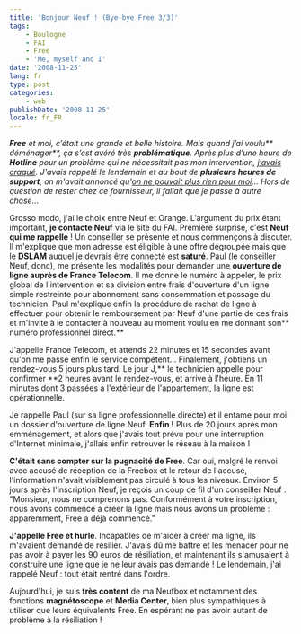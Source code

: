 ```yaml
---
title: 'Bonjour Neuf ! (Bye-bye Free 3/3)'
tags:
    - Boulogne
    - FAI
    - Free
    - 'Me, myself and I'
date: '2008-11-25'
lang: fr
type: post
categories:
    - web
publishDate: '2008-11-25'
locale: fr_FR
---
```


_**Free** et moi, c’était une grande et belle histoire. Mais quand j’ai voulu** déménager**, ça s’est avéré très **problématique**. Après plus d’une heure de **Hotline** pour un problème qui ne nécessitait pas mon intervention, [j’avais craqué](/2008/10/le-demenagement-de-la-freebox-bye-bye-free-13/). J'avais rappelé le lendemain et au bout de **plusieurs heures de support**, on m'avait annoncé qu'[on ne pouvait plus rien pour moi](/2008/11/monsieur-vous-devez-resilier-bye-bye-free-23/)… Hors de question de rester chez ce fournisseur, il fallait que je passe à autre chose…_

Grosso modo, j'ai le choix entre Neuf et Orange. L'argument du prix étant important, **je contacte Neuf** via le site du FAI. Première surprise, c'est **Neuf qui me rappelle**&nbsp;! Un conseiller se présente et nous commençons à discuter. Il m'explique que mon adresse est éligible à une offre dégroupée mais que le **DSLAM** auquel je devrais être connecté est **saturé**. Paul (le conseiller Neuf, donc), me présente les modalités pour demander une **ouverture de ligne auprès de France Telecom**. Il me donne le numéro à appeler, le prix global de l'intervention et sa division entre frais d'ouverture d'un ligne simple restreinte pour abonnement sans consommation et passage du technicien. Paul m'explique enfin la procédure de rachat de ligne à effectuer pour obtenir le remboursement par Neuf d'une partie de ces frais et m'invite à le contacter à nouveau au moment voulu en me donnant son** numéro professionnel direct.**

J'appelle France Telecom, et attends 22 minutes et 15 secondes avant qu'on me passe enfin le service compétent… Finalement, j'obtiens un rendez-vous 5 jours plus tard. Le jour J,** le technicien appelle pour confirmer **2 heures avant le rendez-vous, et arrive à l'heure. En 11 minutes dont 3 passées à l'extérieur de l'appartement, la ligne est opérationnelle.

Je rappelle Paul (sur sa ligne professionnelle directe) et il entame pour moi un dossier d'ouverture de ligne Neuf. **Enfin&nbsp;!** Plus de 20 jours après mon emménagement, et alors que j'avais tout prévu pour une interruption d'Internet minimale, j'allais enfin retrouver le réseau à la maison&nbsp;!

**C'était sans compter sur la pugnacité de Free**. Car oui, malgré le renvoi avec accusé de réception de la Freebox et le retour de l'accusé, l'information n'avait visiblement pas circulé à tous les niveaux. Environ 5 jours après l'inscription Neuf, je reçois un coup de fil d'un conseiller Neuf&nbsp;: "Monsieur, nous ne comprenons pas. Conformément à votre inscription, nous avons commencé à créer la ligne mais nous avons un problème&nbsp;: apparemment, Free a déjà commencé."

**J'appelle Free et hurle**. Incapables de m'aider à créer ma ligne, ils m'avaient demandé de résilier. J'avais dû me battre et les menacer pour ne pas avoir à payer les 90 euros de résiliation, et maintenant ils s'amusaient à construire une ligne que je ne leur avais pas demandé&nbsp;! Le lendemain, j'ai rappelé Neuf&nbsp;: tout était rentré dans l'ordre.

Aujourd'hui, je suis **très content** de ma Neufbox et notamment des fonctions **magnétoscope** et **Media Center**, bien plus sympathiques à utiliser que leurs équivalents Free. En espérant ne pas avoir autant de problème à la résiliation&nbsp;!
